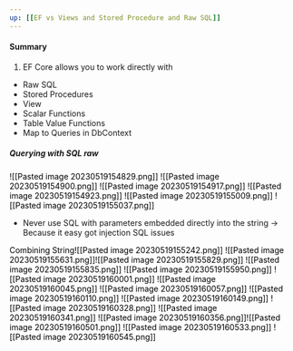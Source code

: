 ```yaml
---
up: [[EF vs Views and Stored Procedure and Raw SQL]]
---
```

#### Summary
1) EF Core allows you to work directly with
- Raw SQL 
- Stored Procedures
- View
- Scalar Functions
- Table Value Functions
- Map to Queries in DbContext

##### Querying with SQL raw 
<mark style="background: transparent;"> ![[Pasted image 20230519154829.png]] ![[Pasted image 20230519154900.png]] ![[Pasted image 20230519154917.png]] ![[Pasted image 20230519154923.png]] ![[Pasted image 20230519155009.png]] ![[Pasted image 20230519155037.png]] 
</mark>

- Never use SQL with parameters embedded directly into the string -> Because it easy got injection SQL issues

<mark style="background: transparent;"> Combining String</mark><mark style="background: transparent;">![[Pasted image 20230519155242.png]] ![[Pasted image 20230519155631.png]]![[Pasted image 20230519155829.png]] ![[Pasted image 20230519155835.png]] ![[Pasted image 20230519155950.png]] ![[Pasted image 20230519160001.png]] ![[Pasted image 20230519160045.png]] ![[Pasted image 20230519160057.png]] ![[Pasted image 20230519160110.png]] ![[Pasted image 20230519160149.png]] ![[Pasted image 20230519160328.png]] ![[Pasted image 20230519160341.png]] ![[Pasted image 20230519160356.png]]![[Pasted image 20230519160501.png]] ![[Pasted image 20230519160533.png]] ![[Pasted image 20230519160545.png]]</mark>